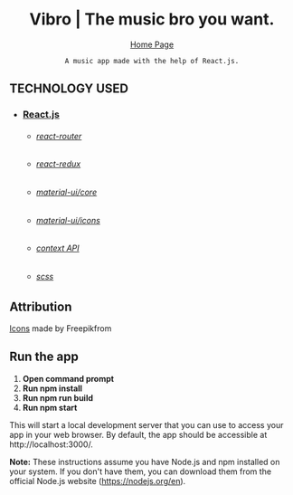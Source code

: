 <h1 align="center">
   Vibro | The music bro you want.
</h1>

<div align="center">

[Home Page]()

    A music app made with the help of React.js.
    
</div>

## TECHNOLOGY USED

* ### [React.js](https://reactjs.org/)
    * ###### [react-router](https://github.com/ReactTraining/react-router#readme)
    * ###### [react-redux](https://react-redux.js.org/)
    * ###### [material-ui/core](https://www.npmjs.com/package/@material-ui/core)
    * ###### [material-ui/icons](https://www.npmjs.com/package/@material-ui/icons)
    * ###### [context API](https://reactjs.org/docs/context.html)
    * ###### [scss](https://sass-lang.com/)
   

## Attribution
    
[Icons](www.flaticon.com) made by Freepikfrom

## Run the app
1. **Open command prompt**
2. **Run npm install**
3. **Run npm run build**
4. **Run npm start**

This will start a local development server that you can use to access your app in your web browser. By default, the app should be accessible at http://localhost:3000/.

**Note:** These instructions assume you have Node.js and npm installed on your system. If you don't have them, you can download them from the official Node.js website (https://nodejs.org/en).
